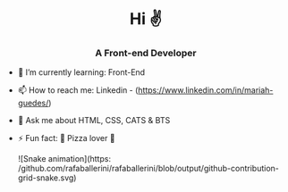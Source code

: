 <h1 align="center">Hi ✌️</h3>

<h3 align="center">A Front-end Developer</h3>


- 🌱 I’m currently learning: Front-End
- 📫 How to reach me: Linkedin - (https://www.linkedin.com/in/mariah-guedes/)
- 💬 Ask me about HTML, CSS, CATS & BTS
- ⚡ Fun fact: 🍕 Pizza lover 🍕

  ![Snake animation](https: /github.com/rafaballerini/rafaballerini/blob/output/github-contribution-grid-snake.svg)
<!--
**mariahgll/mariahgll** is a ✨ _special_ ✨ repository because its `README.md` (this file) appears on your GitHub profile.

Here are some ideas to get you started:

- 🔭 I’m currently working on ...
- 🌱 I’m currently learning ...
- 👯 I’m looking to collaborate on ...
- 🤔 I’m looking for help with ...
- 💬 Ask me about ...
- 📫 How to reach me: ...
- 😄 Pronouns: ...
- ⚡ Fun fact: ...
-->
